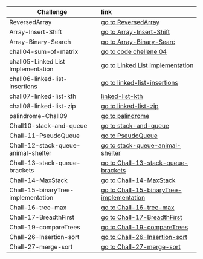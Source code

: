 ﻿|Challenge |   link    |
|-----------|:-----------
|ReversedArray|[go to ReversedArray](https://bashar-owainat.github.io/data-structures-and-algorithms/DataStructureApp/DataStructureApp/Chall01-array-reverse/BinarySearchWhiteboard)
|Array-Insert-Shift|[go to Array-Insert-Shift](https://bashar-owainat.github.io/data-structures-and-algorithms/DataStructureApp/DataStructureApp/Chall02-array-shift-insert/ArrayInsertWhiteboard)
|Array-Binary-Search|[go to Array-Binary-Searc](https://bashar-owainat.github.io/data-structures-and-algorithms/DataStructureApp/DataStructureApp/Chall03-binary-search/BinarySearchWhiteboard)
|chall04-sum-of-matrix|[go to code chellene 04](https://bashar-owainat.github.io/data-structures-and-algorithms/DataStructureApp/DataStructureApp/Chall04-sum-of-matrix/whiteboard)
|chall05-Linked List Implementation|[go to Linked List Implementation](https://bashar-owainat.github.io/data-structures-and-algorithms/DataStructureApp/DataStructureApp/Chall05-6-7-8-LinkedList/Challenge05/Chall05-whiteboard)
|chall06-linked-list-insertions|[go to linked-list-insertions](https://bashar-owainat.github.io/data-structures-and-algorithms/DataStructureApp/DataStructureApp/Chall05-6-7-8-LinkedList/Challenge06/Chall06-whiteboard)
|chall07-linked-list-kth|[linked-list-kth](https://bashar-owainat.github.io/data-structures-and-algorithms/DataStructureApp/DataStructureApp/Chall05-6-7-8-LinkedList/Challenge07/Chall07-whiteboard)
|chall08-linked-list-zip|[go to linked-list-zip](https://bashar-owainat.github.io/data-structures-and-algorithms/DataStructureApp/DataStructureApp/Chall05-6-7-8-LinkedList/Challenge08/Chall08-whiteboard)
|palindrome-Chall09|[go to palindrome](https://bashar-owainat.github.io/data-structures-and-algorithms/DataStructureApp/DataStructureApp/Chall09/chall09)
|Chall10-stack-and-queue|[go to stack-and-queue](https://bashar-owainat.github.io/data-structures-and-algorithms/DataStructureApp/DataStructureApp/Chall10-stack-and-queue/Chall10-stack-and-queue-whiteboard)
|Chall-11-PseudoQueue|[go to PseudoQueue](https://bashar-owainat.github.io/data-structures-and-algorithms/DataStructureApp/DataStructureApp/Chall-11-stack-and-queue-pseudo/Chall-11-Whiteboard)
|Chall-12-stack-queue-animal-shelter|[go to stack-queue-animal-shelter](https://bashar-owainat.github.io/data-structures-and-algorithms/DataStructureApp/DataStructureApp/Chall-12-stack-queue-animal-shelter/Chall-12-readme)
|Chall-13-stack-queue-brackets|[go to Chall-13-stack-queue-brackets](https://bashar-owainat.github.io/data-structures-and-algorithms/DataStructureApp/DataStructureApp/Chall-13-stack-queue-brackets/chall-13-whiteboard)
|Chall-14-MaxStack|[go to Chall-14-MaxStack](https://bashar-owainat.github.io/data-structures-and-algorithms/DataStructureApp/DataStructureApp/Chall-14-stack-getmax/Chall-14-whiteboard)
|Chall-15-binaryTree-implementation|[go to Chall-15-binaryTree-implementation](https://bashar-owainat.github.io/data-structures-and-algorithms/DataStructureApp/DataStructureApp/Chall-15-binaryTree-implementation/Chall-15-whiteboard)
|Chall-16-tree-max|[go to Chall-16-tree-max](https://bashar-owainat.github.io/data-structures-and-algorithms/DataStructureApp/DataStructureApp/Chall-16-tree-max/chall-16-whiteboard)
|Chall-17-BreadthFirst|[go to Chall-17-BreadthFirst](https://bashar-owainat.github.io/data-structures-and-algorithms/DataStructureApp/DataStructureApp/Chall-17-tree-breadth-first/chall-17whiteborad)
|Chall-19-compareTrees|[go to Chall-19-compareTrees](https://bashar-owainat.github.io/data-structures-and-algorithms/DataStructureApp/DataStructureApp/Chall-19-CompareTrees/WhiteBoard)
|Chall-26-Insertion-sort|[go to Chall-26-Insertion-sort](https://bashar-owainat.github.io/data-structures-and-algorithms/DataStructureApp/DataStructureApp/Chall-26-Insertion-sort/Blog)
|Chall-27-merge-sort|[go to Chall-27-merge-sort](https://bashar-owainat.github.io/data-structures-and-algorithms/DataStructureApp/DataStructureApp/Chall-27-merge-sort/readme)
